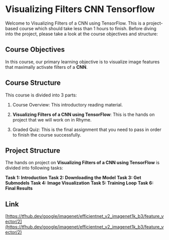 # Visualizing Filters CNN  Tensorflow

Welcome to Visualizing Filters of a CNN using TensorFlow. This is a project-based course which should take less than 1 hours to finish. Before diving into the project, please take a look at the course objectives and structure:

## Course Objectives

In this course, our primary learning objective is to visualize image features that maximally activate filters of a **CNN**.

## Course Structure

This course is divided into 3 parts:

1. Course Overview: This introductory reading material.

2. **Visualizing Filters of a CNN using TensorFlow**: This is the hands on project that we will work on in Rhyme.

3. Graded Quiz: This is the final assignment that you need to pass in order to finish the course successfully.

## Project Structure

The hands on project on **Visualizing Filters of a CNN using TensorFlow** is divided into following tasks:

**Task 1: Introduction**
**Task 2: Downloading the Model**
**Task 3: Get Submodels**
**Task 4: Image Visualization**
**Task 5: Training Loop**
**Task 6: Final Results**

## Link

[https://tfhub.dev/google/imagenet/efficientnet_v2_imagenet1k_b3/feature_vector/2](https://tfhub.dev/google/imagenet/efficientnet_v2_imagenet1k_b3/feature_vector/2)